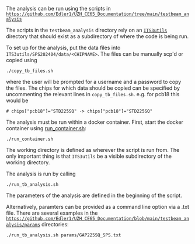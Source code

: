 The analysis can be run using the scripts in [`https://github.com/Edler1/UZH_CE65_Documentation/tree/main/testbeam_analysis`](https://github.com/Edler1/UZH_CE65_Documentation/tree/main/testbeam_analysis)

The scripts in the `testbeam_analysis` directory rely on an [`ITS3utils`](https://github.com/ajitkmaurya/ITS3utils/tree/main) directory that should exist as a subdirectory of where the code is being run. 

To set up for the analysis, put the data files into `ITS3utils/SPS202404/data/<CHIPNAME>`. The files can be manually scp'd or copied using 
```
./copy_tb_files.sh 
```
where the user will be prompted for a username and a password to copy the files. The chips for which data should be copied can be specified by uncommenting the relevant lines in `copy_tb_files.sh`. e.g. for pcb18 this would be 
```
# chips["pcb18"]="STD225SQ" -> chips["pcb18"]="STD225SQ"
```

The analysis must be run within a docker container. First, start the docker container using [run_container.sh](https://github.com/Edler1/UZH_CE65_Documentation/blob/main/testbeam_analysis/run_container.sh):
```
./run_container.sh
```
The working directory is defined as wherever the script is run from. The only important thing is that `ITS3utils` be a visible subdirectory of the working directory. 


The analysis is run by calling
```
./run_tb_analysis.sh

```
The parameters of the analysis are defined in the beginning of the script.

Alternatively, paramters can be provided as a command line option via a .txt file. There are several examples in the [`https://github.com/Edler1/UZH_CE65_Documentation/blob/main/testbeam_analysis/params`](https://github.com/Edler1/UZH_CE65_Documentation/blob/main/testbeam_analysis/params) directories:
```
./run_tb_analysis.sh params/GAP225SQ_SPS.txt
```
